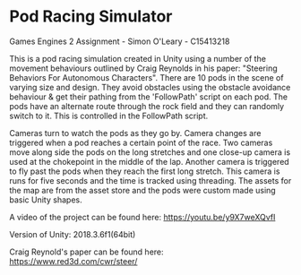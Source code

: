 # Pod Racing Simulator
Games Engines 2 Assignment - Simon O'Leary - C15413218

This is a pod racing simulation created in Unity using a number of the movement behaviours outlined by Craig Reynolds in his paper: 
"Steering Behaviors For Autonomous Characters". There are 10 pods in the scene of varying size and design. 
They avoid obstacles using the obstacle avoidance behaviour & get their pathing from the 'FollowPath' script on each pod. 
The pods have an alternate route through the rock field and they can randomly switch to it. This is controlled in the FollowPath script.

Cameras turn to watch the pods as they go by. Camera changes are triggered when a pod reaches a certain point of the race. 
Two cameras move along side the pods on the long stretches and one close-up camera is used at the chokepoint in the middle of the lap.
Another camera is triggered to fly past the pods when they reach the first long stretch. This camera is runs for five seconds and
the time is tracked using threading.
The assets for the map are from the asset store and the pods were custom made using basic Unity shapes.

A video of the project can be found here: https://youtu.be/y9X7weXQvfI

Version of Unity: 2018.3.6f1(64bit)

Craig Reynold's paper can be found here: https://www.red3d.com/cwr/steer/ 
